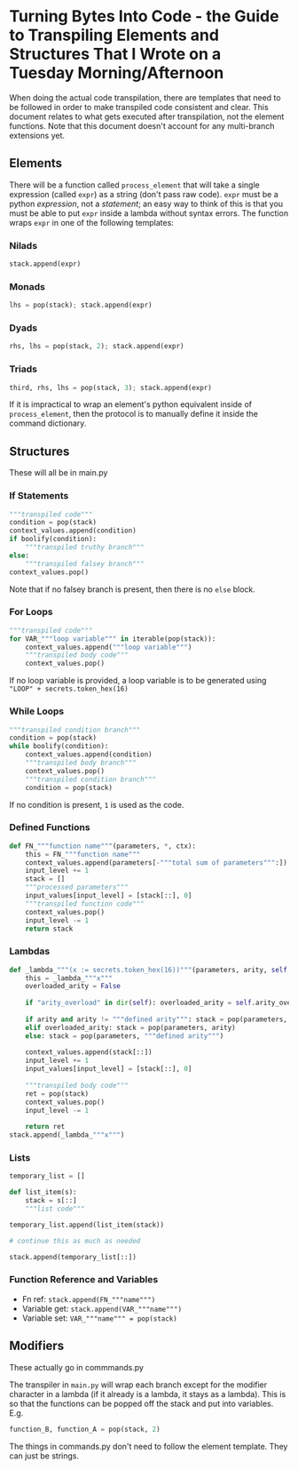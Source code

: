 # Turning Bytes Into Code - the Guide to Transpiling Elements and Structures That I Wrote on a Tuesday Morning/Afternoon

When doing the actual code transpilation, there are templates that need to be followed in order to make transpiled code consistent and clear. This document relates
to what gets executed after transpilation, not the element functions. Note that this document doesn't account for any multi-branch extensions yet.

## Elements

There will be a function called `process_element` that will take a single expression (called `expr`) as a string (don't pass raw code). 
`expr` must be a python _expression_, not a _statement_; an easy way to think of this is that you must be able to put `expr` inside a 
lambda without syntax errors. The function wraps `expr` in one of the following templates:

### Nilads

```python
stack.append(expr)
```

### Monads

```python
lhs = pop(stack); stack.append(expr)
```

### Dyads

```python
rhs, lhs = pop(stack, 2); stack.append(expr)
```

### Triads

```python
third, rhs, lhs = pop(stack, 3); stack.append(expr)
```

If it is impractical to wrap an element's python equivalent inside of `process_element`, then
the protocol is to manually define it inside the command dictionary.

## Structures

These will all be in main.py

### If Statements

```python
"""transpiled code"""
condition = pop(stack)
context_values.append(condition)
if boolify(condition):
    """transpiled truthy branch"""
else:
    """transpiled falsey branch"""
context_values.pop()
```

Note that if no falsey branch is present, then there is no `else` block.

### For Loops

```python
"""transpiled code"""
for VAR_"""loop variable""" in iterable(pop(stack)):
    context_values.append("""loop variable""")
    """transpiled body code"""
    context_values.pop()
```

If no loop variable is provided, a loop variable is to be generated using `"LOOP" + secrets.token_hex(16)`

### While Loops

```python
"""transpiled condition branch"""
condition = pop(stack)
while boolify(condition):
    context_values.append(condition)
    """transpiled body branch"""
    context_values.pop()
    """transpiled condition branch"""
    condition = pop(stack)
```

If no condition is present, `1` is used as the code.


### Defined Functions

```python
def FN_"""function name"""(parameters, *, ctx):
    this = FN_"""function name"""
    context_values.append(parameters[-"""total sum of parameters""":])
    input_level += 1
    stack = []
    """processed parameters"""
    input_values[input_level] = [stack[::], 0]
    """transpiled function code"""
    context_values.pop()
    input_level -= 1
    return stack
```
    
### Lambdas

```python
def _lambda_"""(x := secrets.token_hex(16))"""(parameters, arity, self, *, ctx):
    this = _lambda_"""x"""
    overloaded_arity = False
    
    if "arity_overload" in dir(self): overloaded_arity = self.arity_overload
    
    if arity and arity != """defined arity""": stack = pop(parameters, arity)
    elif overloaded_arity: stack = pop(parameters, arity)
    else: stack = pop(parameters, """defined arity""")
    
    context_values.append(stack[::])
    input_level += 1
    input_values[input_level] = [stack[::], 0]
    
    """transpiled body code"""
    ret = pop(stack) 
    context_values.pop()
    input_level -= 1
    
    return ret
stack.append(_lambda_"""x""")
```
   
### Lists

```python
temporary_list = []

def list_item(s):
    stack = s[::]
    """list code"""

temporary_list.append(list_item(stack))

# continue this as much as needed

stack.append(temporary_list[::])
```

### Function Reference and Variables

- Fn ref: `stack.append(FN_"""name""")`
- Variable get: `stack.append(VAR_"""name""")`
- Variable set: `VAR_"""name""" = pop(stack)`


## Modifiers
These actually go in commmands.py

The transpiler in `main.py` will wrap each branch except for the modifier character in a lambda (if it already is a lambda, it stays as a lambda). This is so that the functions can be popped off the stack and put into variables. E.g.

```python
function_B, function_A = pop(stack, 2)
```

The things in commands.py don't need to follow the element template. They can just be strings.
